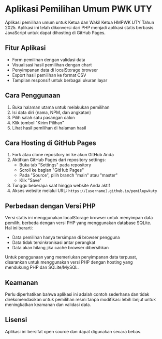 # Aplikasi Pemilihan Umum PWK UTY

Aplikasi pemilihan umum untuk Ketua dan Wakil Ketua HMPWK UTY Tahun 2025. Aplikasi ini telah dikonversi dari PHP menjadi aplikasi statis berbasis JavaScript untuk dapat dihosting di GitHub Pages.

## Fitur Aplikasi

- Form pemilihan dengan validasi data
- Visualisasi hasil pemilihan dengan chart
- Penyimpanan data di localStorage browser
- Export hasil pemilihan ke format CSV
- Tampilan responsif untuk berbagai ukuran layar

## Cara Penggunaan

1. Buka halaman utama untuk melakukan pemilihan
2. Isi data diri (nama, NPM, dan angkatan)
3. Pilih salah satu pasangan calon
4. Klik tombol "Kirim Pilihan"
5. Lihat hasil pemilihan di halaman hasil

## Cara Hosting di GitHub Pages

1. Fork atau clone repository ini ke akun GitHub Anda
2. Aktifkan GitHub Pages dari repository settings:
   - Buka tab "Settings" pada repository
   - Scroll ke bagian "GitHub Pages"
   - Pada "Source", pilih branch "main" atau "master"
   - Klik "Save"
3. Tunggu beberapa saat hingga website Anda aktif
4. Akses website melalui URL: `https://[username].github.io/pemilupwkuty`

## Perbedaan dengan Versi PHP

Versi statis ini menggunakan localStorage browser untuk menyimpan data pemilih, berbeda dengan versi PHP yang menggunakan database SQLite. Hal ini berarti:

- Data pemilihan hanya tersimpan di browser pengguna
- Data tidak tersinkronisasi antar perangkat
- Data akan hilang jika cache browser dibersihkan

Untuk penggunaan yang memerlukan penyimpanan data terpusat, disarankan untuk menggunakan versi PHP dengan hosting yang mendukung PHP dan SQLite/MySQL.

## Keamanan

Perlu diperhatikan bahwa aplikasi ini adalah contoh sederhana dan tidak direkomendasikan untuk pemilihan resmi tanpa modifikasi lebih lanjut untuk meningkatkan keamanan dan validasi data.

## Lisensi

Aplikasi ini bersifat open source dan dapat digunakan secara bebas.